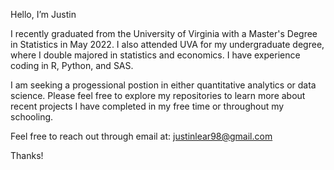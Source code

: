 Hello, I’m Justin
 
I recently graduated from the University of Virginia with a Master's Degree in Statistics in May 2022. I also attended UVA for my undergraduate degree,
where I double majored in statistics and economics. I have experience coding in R, Python, and SAS.
 
I am seeking a progessional postion in either quantitative analytics or data science. Please feel free to explore my repositories to learn more about 
recent projects I have completed in my free time or throughout my schooling.

Feel free to reach out through email at: justinlear98@gmail.com

Thanks!

